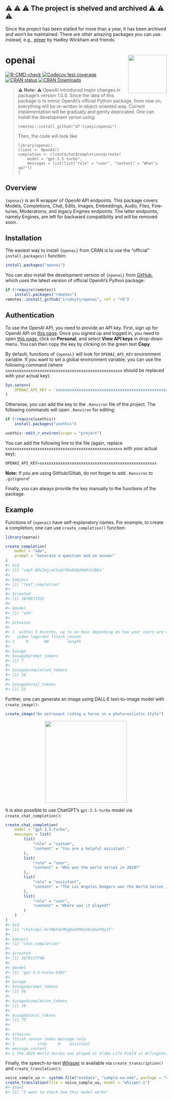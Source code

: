 
## :warning: :warning: :warning: The project is shelved and archived :warning: :warning: :warning:

Since the project has been stalled for more than a year, it has been
archived and won’t be maintained. There are other amazing packages you
can use instead, e.g., [elmer](https://github.com/tidyverse/elmer) by
Hadley Wickham and friends.

<!-- README.md is generated from README.Rmd. Please edit that file -->

# openai <img src="man/figures/logo.png" align="right" width="120" />

<!-- badges: start -->

[![R-CMD-check](https://github.com/irudnyts/openai/workflows/R-CMD-check/badge.svg)](https://github.com/irudnyts/openai/actions)
[![Codecov test
coverage](https://codecov.io/gh/irudnyts/openai/branch/main/graph/badge.svg)](https://app.codecov.io/gh/irudnyts/openai?branch=main)
[![CRAN
status](https://www.r-pkg.org/badges/version/openai)](https://CRAN.R-project.org/package=openai)
[![CRAN
Downloads](https://cranlogs.r-pkg.org/badges/grand-total/openai?color=brightgreen)](https://cranlogs.r-pkg.org/badges/grand-total/openai?color=brightgreen)
<!-- badges: end -->

> :warning: **Note:** :warning: OpenAI introduced major changes in
> package’s version 1.0.0. Since the idea of this package is to mimic
> OpenAI’s official Python package, from now on, everything will be
> re-written in object-oriented way. Current implementation will be
> gradually and gently depricated. One can install the development
> verion using:
>
>     remotes::install_github("df-tianyi/openai")
>
> Then, the code will look like:
>
>     library(openai)
>     client <- OpenAI()
>     completion <- client$chat$completions$create(
>         model = "gpt-3.5-turbo",
>         messages = list(list("role" = "user", "content" = "What's up?"))
>     )

## Overview

`{openai}` is an R wrapper of OpenAI API endpoints. This package covers
Models, Completions, Chat, Edits, Images, Embeddings, Audio, Files,
Fine-tunes, Moderations, and legacy Engines endpoints. The latter
endpoints, namely Engines, are left for backward compatibility and will
be removed soon.

## Installation

The easiest way to install `{openai}` from CRAN is to use the “official”
`install.packages()` function:

``` r
install.packages("openai")
```

You can also install the development version of `{openai}` from
[GitHub](https://github.com/), which uses the latest version of official
OpenAI’s Python package:

``` r
if (!require(remotes))
    install.packages("remotes")
remotes::install_github("irudnyts/openai", ref = "r6")
```

## Authentication

To use the OpenAI API, you need to provide an API key. First, sign up
for OpenAI API on [this page](https://openai.com/api/). Once you signed
up and logged in, you need to open [this
page](https://platform.openai.com), click on **Personal**, and select
**View API keys** in drop-down menu. You can then copy the key by
clicking on the green text **Copy**.

By default, functions of `{openai}` will look for `OPENAI_API_KEY`
environment variable. If you want to set a global environment variable,
you can use the following command (where
`xxxxxxxxxxxxxxxxxxxxxxxxxxxxxxxxxxxxxxxxxxxxxxxxxxx` should be replaced
with your actual key):

``` r
Sys.setenv(
    OPENAI_API_KEY = 'xxxxxxxxxxxxxxxxxxxxxxxxxxxxxxxxxxxxxxxxxxxxxxxxxxx'
)
```

Otherwise, you can add the key to the `.Renviron` file of the project.
The following commands will open `.Renviron` for editing:

``` r
if (!require(usethis))
    install.packages("usethis")

usethis::edit_r_environ(scope = "project")
```

You can add the following line to the file (again, replace
`xxxxxxxxxxxxxxxxxxxxxxxxxxxxxxxxxxxxxxxxxxxxxxxxxxx` with your actual
key):

``` r
OPENAI_API_KEY=xxxxxxxxxxxxxxxxxxxxxxxxxxxxxxxxxxxxxxxxxxxxxxxxxxx
```

**Note:** If you are using GitHub/Gitlab, do not forget to add
`.Renviron` to `.gitignore`!

Finally, you can always provide the key manually to the functions of the
package.

## Example

Functions of `{openai}` have self-explanatory names. For example, to
create a completion, one can use `create_completion()` function:

``` r
library(openai)

create_completion(
    model = "ada",
    prompt = "Generate a question and an answer"
)
#> $id
#> [1] "cmpl-6MiImjcaCSuQYY6u8UA2Mm0rCdbEo"
#> 
#> $object
#> [1] "text_completion"
#> 
#> $created
#> [1] 1670871532
#> 
#> $model
#> [1] "ada"
#> 
#> $choices
#>                                                                             text
#> 1  within 5 minutes, up to an hour depending on how your users are different and
#>   index logprobs finish_reason
#> 1     0       NA        length
#> 
#> $usage
#> $usage$prompt_tokens
#> [1] 7
#> 
#> $usage$completion_tokens
#> [1] 16
#> 
#> $usage$total_tokens
#> [1] 23
```

Further, one can generate an image using DALL·E text-to-image model with
`create_image()`:

``` r
create_image("An astronaut riding a horse in a photorealistic style")
```

<img src="man/figures/astronaut.png" width="256px" style="display: block; margin: auto;" />

It is also possible to use ChatGPT’s `gpt-3.5-turbo` model via
`create_chat_completion()`:

``` r
create_chat_completion(
    model = "gpt-3.5-turbo",
    messages = list(
        list(
            "role" = "system",
            "content" = "You are a helpful assistant."
        ),
        list(
            "role" = "user",
            "content" = "Who won the world series in 2020?"
        ),
        list(
            "role" = "assistant",
            "content" = "The Los Angeles Dodgers won the World Series in 2020."
        ),
        list(
            "role" = "user",
            "content" = "Where was it played?"
        )
    )
)
#> $id
#> [1] "chatcmpl-6r7N6YXcMhg8xmVM4ohOcAmzPOy3f"
#> 
#> $object
#> [1] "chat.completion"
#> 
#> $created
#> [1] 1678117740
#> 
#> $model
#> [1] "gpt-3.5-turbo-0301"
#> 
#> $usage
#> $usage$prompt_tokens
#> [1] 56
#> 
#> $usage$completion_tokens
#> [1] 19
#> 
#> $usage$total_tokens
#> [1] 75
#> 
#> 
#> $choices
#> finish_reason index message.role
#> 1          stop     0    assistant
#> message.content
#> 1 The 2020 World Series was played at Globe Life Field in Arlington, Texas.
```

Finally, the speech-to-text
[Whisper](https://openai.com/research/whisper) is available via
`create_transcription()` and `create_translation()`:

``` r
voice_sample_ua <- system.file("extdata", "sample-ua.m4a", package = "openai")
create_translation(file = voice_sample_ua, model = "whisper-1")
#> $text
#> [1] "I want to check how this model works"
```
